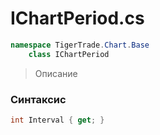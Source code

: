 
# IChartPeriod.cs
```csharp
namespace TigerTrade.Chart.Base  
    class IChartPeriod
```

> Описание

### Синтаксис
```csharp
int Interval { get; }
```
